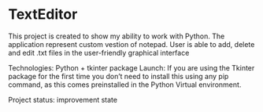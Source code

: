 # TextEditor

This project is created to show my ability to work with Python. The application represent custom vestion of notepad. User is able to add, delete and edit .txt files in the user-friendly graphical interface

Technologies: Python + tkinter package
Launch: If you are using the Tkinter package for the first time you don’t need to install this using any pip command, as this comes preinstalled in the Python Virtual environment.

Project status: improvement state
